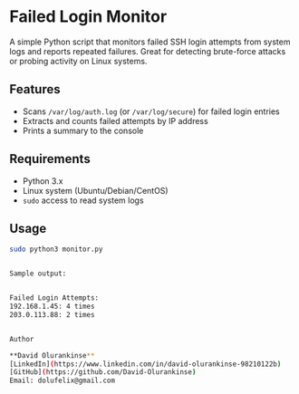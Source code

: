 # Failed Login Monitor

A simple Python script that monitors failed SSH login attempts from system logs and reports repeated failures. Great for detecting brute-force attacks or probing activity on Linux systems.

## Features

- Scans `/var/log/auth.log` (or `/var/log/secure`) for failed login entries
- Extracts and counts failed attempts by IP address
- Prints a summary to the console

## Requirements

- Python 3.x
- Linux system (Ubuntu/Debian/CentOS)
- `sudo` access to read system logs

## Usage

```bash
sudo python3 monitor.py


Sample output:


Failed Login Attempts:
192.168.1.45: 4 times
203.0.113.88: 2 times


Author

**David Olurankinse**  
[LinkedIn](https://www.linkedin.com/in/david-olurankinse-98210122b)  
[GitHub](https://github.com/David-Olurankinse)  
Email: dolufelix@gmail.com  
